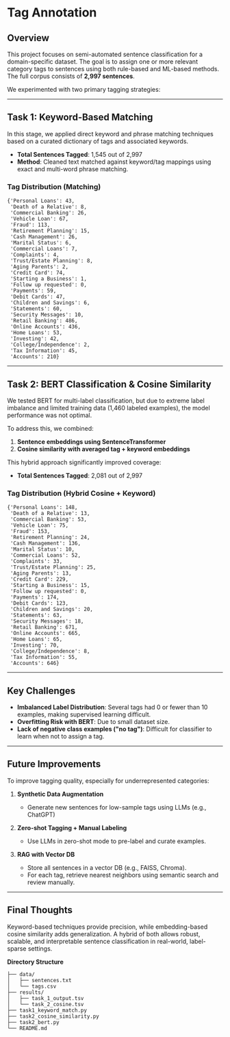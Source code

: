 # Tag Annotation

## Overview

This project focuses on semi-automated sentence classification for a domain-specific dataset. The goal is to assign one or more relevant category tags to sentences using both rule-based and ML-based methods. The full corpus consists of **2,997 sentences**.

We experimented with two primary tagging strategies:

---

## Task 1: Keyword-Based Matching

In this stage, we applied direct keyword and phrase matching techniques based on a curated dictionary of tags and associated keywords.

* **Total Sentences Tagged**: 1,545 out of 2,997
* **Method**: Cleaned text matched against keyword/tag mappings using exact and multi-word phrase matching.

### Tag Distribution (Matching)

```
{'Personal Loans': 43,
 'Death of a Relative': 8,
 'Commercial Banking': 26,
 'Vehicle Loan': 67,
 'Fraud': 113,
 'Retirement Planning': 15,
 'Cash Management': 26,
 'Marital Status': 6,
 'Commercial Loans': 7,
 'Complaints': 4,
 'Trust/Estate Planning': 8,
 'Aging Parents': 2,
 'Credit Card': 74,
 'Starting a Business': 1,
 'Follow up requested': 0,
 'Payments': 59,
 'Debit Cards': 47,
 'Children and Savings': 6,
 'Statements': 60,
 'Security Messages': 10,
 'Retail Banking': 486,
 'Online Accounts': 436,
 'Home Loans': 53,
 'Investing': 42,
 'College/Independence': 2,
 'Tax Information': 45,
 'Accounts': 210}
```

---

## Task 2: BERT Classification & Cosine Similarity

We tested BERT for multi-label classification, but due to extreme label imbalance and limited training data (1,460 labeled examples), the model performance was not optimal.

To address this, we combined:

1. **Sentence embeddings using SentenceTransformer**
2. **Cosine similarity with averaged tag + keyword embeddings**

This hybrid approach significantly improved coverage:

* **Total Sentences Tagged**: 2,081 out of 2,997

### Tag Distribution (Hybrid Cosine + Keyword)

```
{'Personal Loans': 148,
 'Death of a Relative': 13,
 'Commercial Banking': 53,
 'Vehicle Loan': 75,
 'Fraud': 153,
 'Retirement Planning': 24,
 'Cash Management': 136,
 'Marital Status': 10,
 'Commercial Loans': 52,
 'Complaints': 33,
 'Trust/Estate Planning': 25,
 'Aging Parents': 13,
 'Credit Card': 229,
 'Starting a Business': 15,
 'Follow up requested': 0,
 'Payments': 174,
 'Debit Cards': 123,
 'Children and Savings': 20,
 'Statements': 63,
 'Security Messages': 18,
 'Retail Banking': 671,
 'Online Accounts': 665,
 'Home Loans': 65,
 'Investing': 70,
 'College/Independence': 8,
 'Tax Information': 55,
 'Accounts': 646}
```

---

## Key Challenges

* **Imbalanced Label Distribution**: Several tags had 0 or fewer than 10 examples, making supervised learning difficult.
* **Overfitting Risk with BERT**: Due to small dataset size.
* **Lack of negative class examples ("no tag")**: Difficult for classifier to learn when not to assign a tag.

---

## Future Improvements

To improve tagging quality, especially for underrepresented categories:

1. **Synthetic Data Augmentation**

   * Generate new sentences for low-sample tags using LLMs (e.g., ChatGPT)

2. **Zero-shot Tagging + Manual Labeling**

   * Use LLMs in zero-shot mode to pre-label and curate examples.

3. **RAG with Vector DB**

   * Store all sentences in a vector DB (e.g., FAISS, Chroma).
   * For each tag, retrieve nearest neighbors using semantic search and review manually.

---

## Final Thoughts

Keyword-based techniques provide precision, while embedding-based cosine similarity adds generalization. A hybrid of both allows robust, scalable, and interpretable sentence classification in real-world, label-sparse settings.

**Directory Structure**

```
├── data/
│   ├── sentences.txt
│   └── tags.csv
├── results/
│   ├── task_1_output.tsv
│   └── task_2_cosine.tsv
├── task1_keyword_match.py
├── task2_cosine_similarity.py
├── task2_bert.py
└── README.md
```

